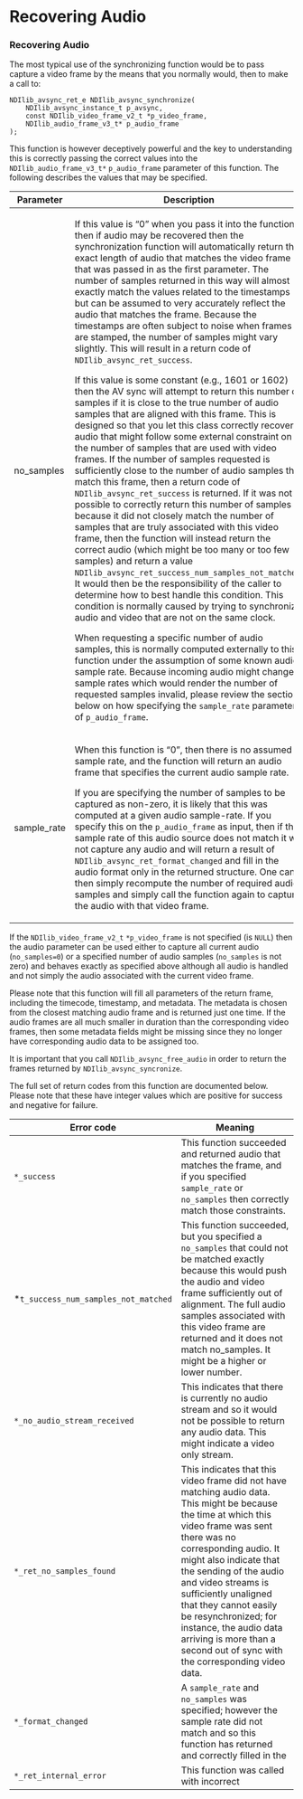 # Recovering Audio

### Recovering Audio

The most typical use of the synchronizing function would be to pass capture a video frame by the means that you normally would, then to make a call to:

```
NDIlib_avsync_ret_e NDIlib_avsync_synchronize(
    NDIlib_avsync_instance_t p_avsync,
    const NDIlib_video_frame_v2_t *p_video_frame,
    NDIlib_audio_frame_v3_t* p_audio_frame
);
```

This function is however deceptively powerful and the key to understanding this is correctly passing the correct values into the `NDIlib_audio_frame_v3_t*` `p_audio_frame` parameter of this function. The following describes the values that may be specified.

<table><thead><tr><th width="343">Parameter</th><th>Description</th></tr></thead><tbody><tr><td>no_samples</td><td><p>If this value is “0” when you pass it into the function, then if audio may be recovered then the synchronization function will automatically return the exact length of audio that matches the video frame that was passed in as the first parameter. The number of samples returned in this way will almost exactly match the values related to the timestamps but can be assumed to very accurately reflect the audio that matches the frame. Because the timestamps are often subject to noise when frames are stamped, the number of samples might vary slightly. This will result in a return code of <code>NDIlib_avsync_ret_success</code>.</p><p></p><p>If this value is some constant (e.g., 1601 or 1602) then the AV sync will attempt to return this number of samples if it is close to the true number of audio samples that are aligned with this frame. This is designed so that you let this class correctly recover audio that might follow some external constraint on the number of samples that are used with video frames. If the number of samples requested is sufficiently close to the number of audio samples that match this frame, then a return code of <code>NDIlib_avsync_ret_success</code> is returned. If it was not possible to correctly return this number of samples because it did not closely match the number of samples that are truly associated with this video frame, then the function will instead return the correct audio (which might be too many or too few samples) and return a value <code>NDIlib_avsync_ret_success_num_samples_not_matched</code>. It would then be the responsibility of the caller to determine how to best handle this condition. This condition is normally caused by trying to synchronize audio and video that are not on the same clock.</p><p></p><p>When requesting a specific number of audio samples, this is normally computed externally to this function under the assumption of some known audio sample rate. Because incoming audio might change sample rates which would render the number of requested samples invalid, please review the section below on how specifying the <code>sample_rate</code> parameter of <code>p_audio_frame</code>.</p></td></tr><tr><td>sample_rate</td><td><p>When this function is “0”, then there is no assumed sample rate, and the function will return an audio frame that specifies the current audio sample rate.</p><p>If you are specifying the number of samples to be captured as non-zero, it is likely that this was computed at a given audio sample-rate. If you specify this on the <code>p_audio_frame</code> as input, then if the sample rate of this audio source does not match it will not capture any audio and will return a result of <code>NDIlib_avsync_ret_format_changed</code> and fill in the audio format only in the returned structure. One can then simply recompute the number of required audio samples and simply call the function again to capture the audio with that video frame.</p></td></tr></tbody></table>



If the `NDIlib_video_frame_v2_t` `*p_video_frame` is not specified (is `NULL`) then the audio parameter can be used either to capture all current audio (`no_samples=0`) or a specified number of audio samples (`no_samples` is not zero) and behaves exactly as specified above although all audio is handled and not simply the audio associated with the current video frame.

Please note that this function will fill all parameters of the return frame, including the timecode, timestamp, and metadata. The metadata is chosen from the closest matching audio frame and is returned just one time. If the audio frames are all much smaller in duration than the corresponding video frames, then some metadata fields might be missing since they no longer have corresponding audio data to be assigned too.

It is important that you call `NDIlib_avsync_free_audio` in order to return the frames returned by `NDIlib_avsync_syncronize`.

The full set of return codes from this function are documented below. Please note that these have integer values which are positive for success and negative for failure.

| Error code                            | Meaning                                                                                                                                                                                                                                                                                                                                                                                                                           |
| ------------------------------------- | --------------------------------------------------------------------------------------------------------------------------------------------------------------------------------------------------------------------------------------------------------------------------------------------------------------------------------------------------------------------------------------------------------------------------------- |
| `*_success`                           | This function succeeded and returned audio that matches the frame, and if you specified `sample_rate` or `no_samples` then correctly match those constraints.                                                                                                                                                                                                                                                                     |
| \*`t_success_num_samples_not_matched` | This function succeeded, but you specified a `no_samples` that could not be matched exactly because this would push the audio and video frame sufficiently out of alignment. The full audio samples associated with this video frame are returned and it does not match no\_samples. It might be a higher or lower number.                                                                                                        |
| `*_no_audio_stream_received`          | This indicates that there is currently no audio stream and so it would not be possible to return any audio data.  This might indicate a video only stream.                                                                                                                                                                                                                                                                        |
| `*_ret_no_samples_found`              | This indicates that this video frame did not have matching audio data. This might be because the time at which this video frame was sent there was no corresponding audio. It might also indicate that the sending of the audio and video streams is sufficiently unaligned that they cannot easily be resynchronized; for instance, the audio data arriving is more than a second out of sync with the corresponding video data. |
| `*_format_changed`                    | A `sample_rate` and `no_samples` was specified; however the sample rate did not match and so this function has returned and correctly filled in the                                                                                                                                                                                                                                                                               |
| `*_ret_internal_error`                | This function was called with incorrect                                                                                                                                                                                                                                                                                                                                                                                           |
